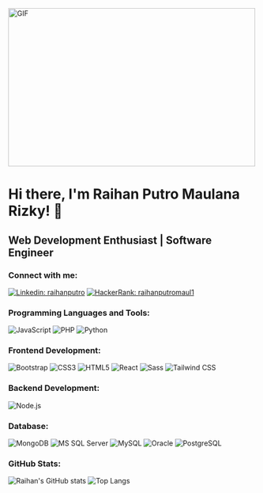 <!-- Introduction -->
 <img alt="GIF" src="https://github.com/abhisheknaiidu/abhisheknaiidu/blob/master/code.gif?raw=true" width="500" height="320" />
 
# Hi there, I'm Raihan Putro Maulana Rizky! 👋

## Web Development Enthusiast | Software Engineer

### Connect with me:

[![Linkedin: raihanputro](https://img.shields.io/badge/-raihanputro-blue?style=flat-square&logo=Linkedin&logoColor=white&link=https://linkedin.com/in/raihanputro)](https://linkedin.com/in/raihanputro)
[![HackerRank: raihanputromaul1](https://img.shields.io/badge/-raihanputromaul1-islamicgreen?style=flat-square&logo=HackerRank&logoColor=white&link=https://www.hackerrank.com/raihanputromaul1)](https://www.hackerrank.com/raihanputromaul1)

### Programming Languages and Tools:
![JavaScript](https://img.shields.io/badge/-JavaScript-black?style=flat-square&logo=javascript)
![PHP](https://img.shields.io/badge/-PHP-black?style=flat-square&logo=php)
![Python](https://img.shields.io/badge/-Python-black?style=flat-square&logo=python)

### Frontend Development:
![Bootstrap](https://img.shields.io/badge/-Bootstrap-563D7C?style=flat-square&logo=bootstrap)
![CSS3](https://img.shields.io/badge/-CSS3-1572B6?style=flat-square&logo=css3)
![HTML5](https://img.shields.io/badge/-HTML5-orange?style=flat-square&logo=html5)
![React](https://img.shields.io/badge/-React-black?style=flat-square&logo=react)
![Sass](https://img.shields.io/badge/-Sass-pink?style=flat-square&logo=sass)
![Tailwind CSS](https://img.shields.io/badge/-Tailwind_CSS-38B2AC?style=flat-square&logo=tailwind-css)

### Backend Development:
![Node.js](https://img.shields.io/badge/-Node.js-green?style=flat-square&logo=node.js)

### Database:
![MongoDB](https://img.shields.io/badge/-MongoDB-black?style=flat-square&logo=mongodb)
![MS SQL Server](https://img.shields.io/badge/-MS_SQL_Server-CC2927?style=flat-square&logo=microsoft-sql-server)
![MySQL](https://img.shields.io/badge/-MySQL-4479A1?style=flat-square&logo=mysql)
![Oracle](https://img.shields.io/badge/-Oracle-F80000?style=flat-square&logo=oracle)
![PostgreSQL](https://img.shields.io/badge/-PostgreSQL-336791?style=flat-square&logo=postgresql)

### GitHub Stats:
![Raihan's GitHub stats](https://github-readme-stats.vercel.app/api?username=raihanputro&show_icons=true&theme=tokyonight)
![Top Langs](https://github-readme-stats.vercel.app/api/top-langs/?username=raihanputro&theme=tokyonight)

